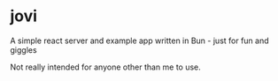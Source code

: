 # jovi
A simple react server and example app written in Bun - just for fun and giggles

Not really intended for anyone other than me to use.
